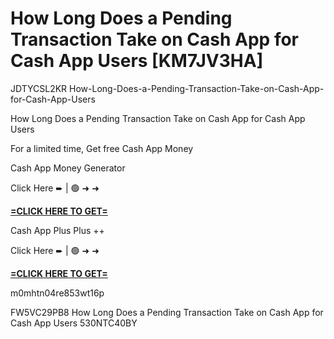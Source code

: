 # How Long Does a Pending Transaction Take on Cash App for Cash App Users [KM7JV3HA]

JDTYCSL2KR How-Long-Does-a-Pending-Transaction-Take-on-Cash-App-for-Cash-App-Users

How Long Does a Pending Transaction Take on Cash App for Cash App Users

For a limited time, Get free Cash App Money

Cash App Money Generator

Click Here ➨ | 🟢 ➜ ➜ 

**[=CLICK HERE TO GET=](https://www.google.com/url?q=https%3A%2F%2Fappbitly.com%2FIVqWW)**

Cash App Plus Plus ++

Click Here ➨ | 🟢 ➜ ➜ 

**[=CLICK HERE TO GET=](https://www.google.com/url?q=https%3A%2F%2Fappbitly.com%2FaeCym)**

m0mhtn04re853wt16p

 FW5VC29PB8 How Long Does a Pending Transaction Take on Cash App for Cash App Users 530NTC40BY

